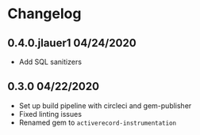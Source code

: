 Changelog
=========

## 0.4.0.jlauer1 04/24/2020
  * Add SQL sanitizers

## 0.3.0 04/22/2020
  * Set up build pipeline with circleci and gem-publisher
  * Fixed linting issues
  * Renamed gem to `activerecord-instrumentation`